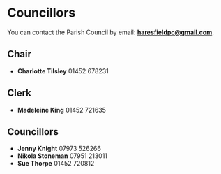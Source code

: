 # Councillors

You can contact the Parish Council by email: **haresfieldpc@gmail.com**.

## Chair

* **Charlotte Tilsley** 01452 678231

## Clerk

* **Madeleine King** 01452 721635

## Councillors

* **Jenny Knight** 07973 526266
* **Nikola Stoneman** 07951 213011
* **Sue Thorpe** 01452 720812
